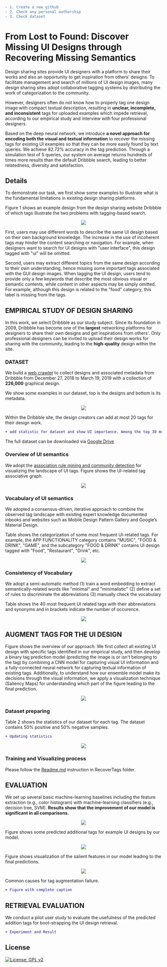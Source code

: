 ```diff
- 1. Create a new github
- 2. Check any personal authorship
- 3. Check dataset 
```
# From Lost to Found: Discover Missing UI Designs through Recovering Missing Semantics

Design sharing sites provide UI designers with a platform to share their works and also an opportunity to get inspiration from others' designs. To facilitate management and search of millions of UI design images, many design sharing sites adopt collaborative tagging systems by distributing the work of categorization to the community.

However, designers often do not know how to properly tag one design image with compact textual description, resulting in **unclear, incomplete, and inconsistent** tags for uploaded examples which impede retrieval, according to our empirical study and interview with four professional designers. 

Based on the deep neural network, we introduce **a novel approach for encoding both the visual and textual information** to recover the missing tags for existing UI examples so that they can be more easily found by text queries. We achieve 82.72\% accuracy in the tag prediction. Through a simulation test of 5 queries, our system on average returns hundreds of times more results than the default Dribbble search, leading to better relatedness, diversity and satisfaction.	

## Details
To demonstrate our task, we first show some examples to illustrate what is the fundamental limitations in existing design sharing platforms.

Figure 1 shows an example design from the design sharing website Dribbble of which tags illustrate the two problems with tagging-based search. 

<div style="color:#0000FF" align="center">
<img src="figures/figure1.png"/> 
</div>

First, users may use different words to describe the same UI design based on their own background knowledge. The increase in the use of incoherent tags may hinder the content searching or navigation.
For example, when designers want to search for UI designs with "user interface", this design tagged with "ui" will be omitted.


Second, users may extract different topics from the same design according to their own understanding, hence missing some important tags associated with the GUI design images. 
When tagging the UI design, users tend to provide only a few keywords that describe the most obvious visual or semantic contents, while content in other aspects may be simply omitted.
For example, although this design is related to the "food" category, this label is missing from the tags.

<!-- ![UI-related tags association graph](/figures/communitydetection.png) -->

## EMPIRICAL STUDY OF DESIGN SHARING
In this work, we select Dribbble as our study subject. Since its foundation in 2009, Dribbble has become one of the **largest** networking platforms for designers to share their own designs and get inspirations from others'.
Only professional designers can be invited to upload their design works for sharing with the community, leading to the **high-quality** design within the site.

### DATASET
We build a [web crawler](Crawl/README.md) to collect designs and associated metadata from Dribbble from December 27, 2018 to March 19, 2019 with a collection of **226,000** graphical design.

We show some examples in our dataset, top is the designs and bottom is its metadata.
<div style="color:#0000FF" align="center">
<img src="figures/figure2.png"/> 
</div>

Within the Dribbble site, the design creators can add at most 20 tags for their design work. 
```diff
+ add statistic for dataset and show UI importance. Among the top 30 most common tags, approximately 25% are UI related (e.g., “ui”, “ux”, “app”, “web”, “interface”, etc.), which indicates that user interface design is one of the most popular design areas on Dribbble.
```

The full dataset can be downloaded via [Google Drive](https://drive.google.com/open?id=1UpoAxyY66zlRlJ7z4ZfZUWu_FDpPRhRb)


### Overview of UI semantics

We adopt the [association rule mining and community detection](Semantics/README.md) for visualizing the landscape of UI tags. Figure shows the UI-related tag associative graph.
<div style="color:#0000FF" align="center">
<img src="figures/figure3.png"/> 
</div>

### Vocabulary of UI semantics
We adopted a consensus-driven, iterative approach to combine the observed tag landscape with existing expert knowledge documented inbooks and websites such as Mobile Design Pattern Gallery and Google’s Material Design.

Table shows the categorization of some most frequent UI-related tags. For example, the APP FUNCTIONALITY category contains "MUSIC", "FOOD & DRINK", "GAME", and the subcategory "FOOD & DRINK" contains UI design tagged with "Food", "Restaurant", "Drink", etc.
<div style="color:#0000FF" align="center">
<img src="figures/figure4.png"/> 
</div>

### Consistency of Vocabulary
We adopt a semi-automatic method (1) train a word embedding to extract semantically-related words like "minimal" and "minimalistic" (2) define a set of rules to discriminate the abbreviations (3) manually check the vocabulary

Table shows the 40 most frequent UI related tags with their abbreviations and synonyms and in brackets indicate the number of occurence.
<div style="color:#0000FF" align="center">
<img src="figures/figure5.png"/> 
</div>


## AUGMENT TAGS FOR THE UI DESIGN

Figure shows the overview of our approach.
We first collect all existing UI design with specific tags identified in our empirical study, and then develop a binary tag prediction model (predicting the image is or isn't belonging to the tag) by combining a CNN model for capturing visual UI information and a fully-connected neural network for capturing textual information of existing tags.
Additionally, to understand how our ensemble model make its decisions through the visual information, we apply a visualization technique (Saliency Maps) for understanding which part of the figure leading to the final prediction.
<div style="color:#0000FF" align="center">
<img src="figures/figure6.png"/> 
</div>

### Dataset preparing
Table 2 shows the statistics of our dataset for each tag. The dataset contains 50% positive and 50% negative samples.
```diff
+ Updating statistics
```
<div style="color:#0000FF" align="center">
<img src="figures/figure7.png"/> 
</div>

<!-- These natural-language tags convey the semantics of the UI design such as internal structural information (e.g., "dashboard", "list", "chart") and belonging-software information (e.g., "ecommerce", "food", "travel").
Table 2 shows the statistics of our dataset. In total, we collect 7,594 applications, 13,145 screenshots and 19,233 components. Besides, we split our dataset into train/val/test set, with the approximate ratio of 0.8/0.1/0.1. -->

### Training and Visualizing process
Please follow the [Readme.md](RecoverTags/README.md) instruction in RecoverTags folder.

## EVALUATION
We set up several basic machine-learning baselines including the feature extraction (e.g., color histogram) with machine-learning classifiers (e.g., decision tree, SVM). **Results show that the improvement of our model is significant in all comparisons.**
<div style="color:#0000FF" align="center">
<img src="figures/figure8.png"/> 
</div>

Figure shows some predicted additional tags for example UI designs by our model.
<div style="color:#0000FF" align="center">
<img src="figures/figure9.png"/> 
</div>

Figure shows visualization of the salient features in our model leading to the final predictions.
<div style="color:#0000FF" align="center">
<img src="figures/figure10.png"/> 
</div>

Common causes for tag augmentation failure. 
```diff
+ Figure with complete caption
```

## RETRIEVAL EVALUATION
We conduct a pilot user study to evaluate the usefulness of the predicted addition tags for boot-strapping the UI design retrieval.
```diff
+ Experiment and Result
```

<!-- Generalization&Usefulness contains all data we used in this part and the results from model(M), developers(A1,A2,A3) and Evaluator. -->

## License
[![License: GPL v2](https://img.shields.io/badge/License-GPL%20v2-blue.svg)](https://www.gnu.org/licenses/old-licenses/gpl-2.0.en.html)